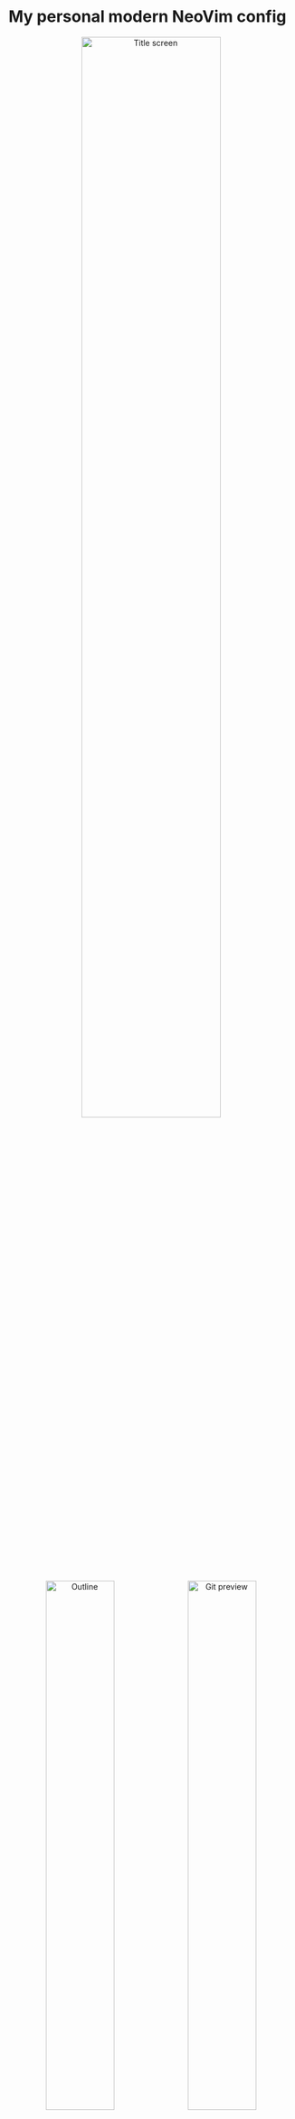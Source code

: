 # My personal modern NeoVim config

<p align="center">
<img src="https://i.imgur.com/f92Lc7Q.png" alt="Title screen" width="70%"/><br>
<img src="https://i.imgur.com/pk77c1k.png" alt="Outline" width="49%"/>
<img src="https://i.imgur.com/PjiHskD.png" alt="Git preview" width="49%"/><br>
<img src="https://i.imgur.com/pUMg9di.png" alt="Git difference" width="49%"/>
<img src="https://i.imgur.com/i9hcMbc.png" alt="Autocomplete" width="49%"/><br>
</p>

## Setup
0. Use the latest version of NVIM
1. Install `packer.nvim`

This setup uses `packer.nvim` as package manager, so first install `packer.nvim` by following the [official instructions](https://github.com/wbthomason/packer.nvim#quickstart)

2. Clone this repo into `~/.config/nvim`:

```
git clone https://github.com/leslie255/nvim-config.git ~/.config/nvim
```

3. When you first enter `nvim`, you will see a bunch of mess because the plugins aren't installed yet, so run `:PackerInstall` to install the plugins

> Note that there is a chance that the download would timeout and `packer.nvim` would report install failed, in this case run `:PackerInstall` again
4. This setup uses the modern LSP system for language support, things like auto-complete, symbols tree, etc..., **which requires a LSP server outside the editor**. Fortunately [nvim-lspconfig](https://github.com/neovim/nvim-lspconfig) manages to configure most of the LSP server options for us, all we need to do is to install the LSP servers themselves:

In `lua/configs/autocomplete.lua`, line `108`, edit the list of LSP servers, a complete list of supported LSP servers is listed [here](https://github.com/neovim/nvim-lspconfig/blob/master/doc/server_configurations.md). After that install the corresponding servers on your OS, auto-complete should pop up for supported languages now :)
5. Final step, smart highlighting using treesitter!

The default vim regex-based highlighting is pretty lame, for NVIM, [treesitter](https://github.com/nvim-treesitter/nvim-treesitter) offered an advanced code highlighting that can make your code much cleaner

You can use the `:TSInstall <lang>` command to install a parser for a language

Alternatively, in `lua/configs/treesitter.lua`, line `6`, you can have a list of parsers that will be updated every time you use the `:TSUpdate` or `:TSUpdateSync` command (the latter is for synchronized updating), or you can just install all maintained parsers by uncommenting line `5` and commenting line `6`

6. AI completion (optional)

This config also uses `ai.nvim` plugin for AI completion, which requires you set an environmental variable called `OPENAI_API_KEY`. You can get an OpenAI API key [here](https://beta.openai.com/api/).
After that, you can use `<C-a>` to activate AI completion, you can either add a comment telling the AI what to do, or send it a message using `:AI <message>`.

## Usage
> TODO: for now read `lua/core/keymaps.lua` for the keymaps

Note that the config uses `;` as the leader key by default, you can change it in `lua/core/keymaps.lua`, line `1`

Most keymaps in this setup are what I call declarative keymaps, for example, everything related to terminal emulator starts with `;t`, so `;tt` means "terminal toggle", and `;tn` means "terminal new"

## FAQ
> Why does the theme not match the screenshots?

I switch between a few themes sometimes during my usage just to fresh things up a bit, the screenshots are quite old and might not reflect the latest theme, you can change the theme at `lua/core/theme.lua`. You can also switch between light and dark mode using the keymap `<leader>vd` (dark) and `<leader>vl` (light).

> Why are there a bunch of question marks?

They are supposed to be the fancy file and arrow icons, to use these icons you need Nerd Fonts, a special kind of font that supports these icons.

> Why does it have a bunch of error messages?

First check if you have followed the setup instructions.

If you have, it's probably because the config is for older versions of NeoVim or the plugins and I haven't updated it yet. Check the latest update date, if it's over a few months then it's likely that, if you know what exactly is broken with the update please open an issue.

## Contributing
### Having troubles

If you have issues while installing or using my this setup, report an issue, if the problem occurred during setup, first make sure you have followed through the setup guide.
don't just DM me on social media because others may run into the same problem and they can use the existing issues as a reference

Discussions could be in either English or Chinese, although English is preferred

### Adding more things

For now, you don't, this is *my personal config*. However if there's any problem with the documentation above feel free to correct or add more details by a PR.
